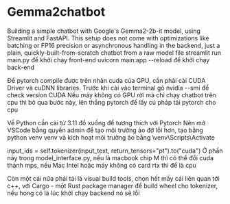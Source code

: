 # Gemma2chatbot
 Building a simple chatbot with Google's Gemma2-2b-it model, using Streamlit and FastAPI. This setup does not come with optimizations like batching or FP16 precision or asynchronous handling in the backend, just a plain, quickly-built-from-scratch chatbot from a raw model file 
streamlit run main.py để khởi chạy front-end 
uvicorn main:app --reload để khởi chạy back-end

Để pytorch compile được trên nhân cuda của GPU, cần phải cài CUDA Driver và cuDNN libraries. 
Trước khi cài vào terminal gõ nvidia --smi để check version CUDA
Nếu máy không có GPU rời mà chỉ chạy chatbot trên cpu thì bỏ qua bước này, lên thẳng pytorch để lấy cú pháp tải pytorch cho cpu

Về Python cần cài từ 3.11 đổ xuống để tương thích với Pytorch 
Nên mở VSCode bằng quyền admin để tạo môi trường ảo đỡ lỗi hơn, tạo bằng python venv venv và kích hoạt môi trường ảo bằng \venv\Scripts\Activate

input_ids = self.tokenizer(input_text, return_tensors="pt").to("cuda")
Ở phần này trong model_interface.py, nếu là macbook chip M thì có thể đổi cuda thành mps, nếu Mac Intel hoặc máy không có card rtx thì để là cpu

Còn một cái nữa phải tải là visual build tools, chọn hết mấy cái liên quan tới c++, với Cargo - một Rust package manager để build wheel cho tokenizer, nếu hong có là lúc khởi chạy backend nó sẽ lỗi 